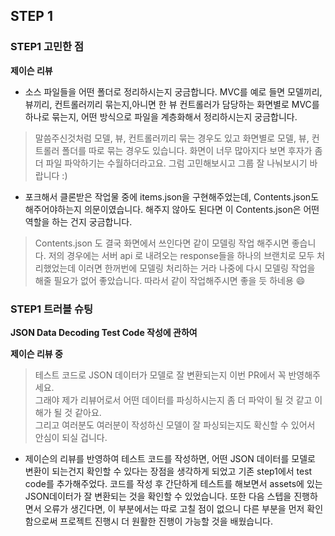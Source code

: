 ## STEP 1

### STEP1 고민한 점 

**제이슨 리뷰**

- 소스 파일들을 어떤 폴더로 정리하시는지 궁금합니다. MVC를 예로 들면 모델끼리, 뷰끼리, 컨트롤러끼리 묶는지,아니면 한 뷰 컨트롤러가 담당하는 화면별로 MVC를 하나로 묶는지, 어떤 방식으로 파일을 계층화해서 정리하시는지 궁금합니다.
 
>  말씀주신것처럼 모델, 뷰, 컨트롤러끼리 묶는 경우도 있고 화면별로 모델, 뷰, 컨트롤러 폴더를 따로 묶는 경우도 있습니다.
화면이 너무 많아지다 보면 후자가 좀 더 파일 파악하기는 수월하더라고요. 그럼 고민해보시고 그룹 잘 나눠보시기 바랍니다 :)

- 포크해서 클론받은 작업물 중에 items.json을 구현해주었는데, Contents.json도 해주어야하는지 의문이였습니다. 해주지 않아도 된다면 이 Contents.json은 어떤 역할을 하는 건지 궁금합니다.

>Contents.json 도 결국 화면에서 쓰인다면 같이 모델링 작업 해주시면 좋습니다. 저의 경우에는 서버 api 로 내려오는 response들을 하나의 브랜치로 모두 처리했었는데 이러면 한꺼번에 모델링 처리하는 거라 나중에 다시 모델링 작업을 해줄 필요가 없어 좋았습니다. 따라서 같이 작업해주시면 좋을 듯 하네용 😄


### STEP1 트러블 슈팅

**JSON Data Decoding Test Code 작성에 관하여**

**제이슨 리뷰 중**
> 테스트 코드로 JSON 데이터가 모델로 잘 변환되는지 이번 PR에서 꼭 반영해주세요.</br>그래야 제가 리뷰어로서 어떤 데이터를 파싱하시는지 좀 더 파악이 될 것 같고 이해가 될 것 같아요.</br>그리고 여러분도 여러분이 작성하신 모델이 잘 파싱되는지도 확신할 수 있어서 안심이 되실 겁니다.

- 제이슨의 리뷰를 반영하여 테스트 코드를 작성하면, 어떤 JSON 데이터를 모델로 변환이 되는건지 확인할 수 있다는 장점을 생각하게 되었고 기존 step1에서 test code를 추가해주었다. 코드를 작성 후 간단하게 테스트를 해보면서 assets에 있는 JSON데이터가 잘 변환되는 것을 확인할 수 있었습니다. 또한 다음 스텝을 진행하면서 오류가 생긴다면, 이 부분에서는 따로 고칠 점이 없으니 다른 부분을 먼저 확인함으로써 프로젝트 진행시 더 원활한 진행이 가능할 것을 배웠습니다.
